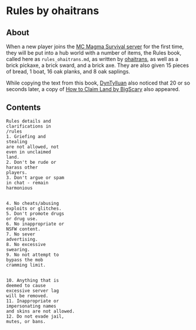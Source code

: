 # Rules by ohaitrans

## About
When a new player joins the [MC Magma Survival server](https://www.planetminecraft.com/server/mc-magma-survival-1-16-5-1-17-1) for the first time, they will be put into a hub world with a number of items, the Rules book, called here as `rules_ohaitrans.md`, as written by [ohaitrans](https://namemc.com/profile/ohaitrans.1), as well as a brick pickaxe, a brick sward, and a brick axe. They are also given 15 pieces of bread, 1 boat, 16 oak planks, and 8 oak saplings.

While copying the text from this book, [DynTylluan](https://namemc.com/profile/DynTylluan) also noticed that 20 or so seconds later, a copy of [How to Claim Land by BigScary](howtoclaimland_bigscary.md) also appeared.

## Contents
```
Rules details and
clarifications in
/rules
1. Griefing and
stealing
are not allowed, not
even in unclaimed
land.
2. Don't be rude or
harass other
players.
3. Don't argue or spam
in chat - remain
harmonious


4. No cheats/abusing
exploits or glitches.
5. Don't promote drugs
or drug use.
6. No inappropriate or
NSFW content.
7. No sever
advertising.
8. No excessive
swearing.
9. No not attempt to
bypass the mob
cramming limit.


10. Anything that is
deemed to cause
excessive server lag
will be removed.
11. Inappropriate or
impersonating names
and skins are not allowed.
12. Do not evade jail,
mutes, or bans.
```